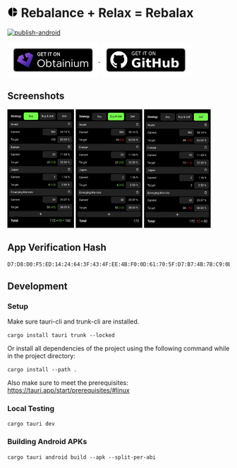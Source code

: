 # <img src="assets/icon-192.png" height="24" alt="App Icon"> Rebalance + Relax = Rebalax

[![publish-android](https://github.com/reifenrath-dev/rebalax/actions/workflows/android.yml/badge.svg)](https://github.com/reifenrath-dev/rebalax/actions/workflows/android.yml)

<a href="https://apps.obtainium.imranr.dev/redirect.html?r=obtainium://add/https://github.com/reifenrath-dev/rebalax">
    <img src="assets/badge_obtainium.png" height="80" align="center" alt="Get it on Obtainium"/>
</a>
<a href="https://github.com/reifenrath-dev/rebalax/releases/latest">
    <img src="assets/badge_github.png" height="80" align="center" alt="Get it on Github"/>
</a>

## Screenshots
<img width=30% src="assets/buy.png" alt="Screenshot 1"/>
<img width=30% src="assets/buy-sell.png" alt="Screenshot 2"/>
<img width=30% src="assets/sell.png" alt="Screenshot 3"/>

## App Verification Hash

```
D7:D8:D0:F5:ED:14:24:64:3F:43:4F:EE:4B:F0:0D:61:70:5F:D7:B7:4B:7B:C9:0B:C9:7B:A6:C7:96:07:B2:27
```

## Development
### Setup

Make sure tauri-cli and trunk-cli are installed.

```shell
cargo install tauri trunk --locked
```

Or install all dependencies of the project using the following command while in the project directory:
```shell
cargo install --path .
```

Also make sure to meet the prerequisites: https://tauri.app/start/prerequisites/#linux

### Local Testing

```shell
cargo tauri dev
```

### Building Android APKs

```shell
cargo tauri android build --apk --split-per-abi
```
